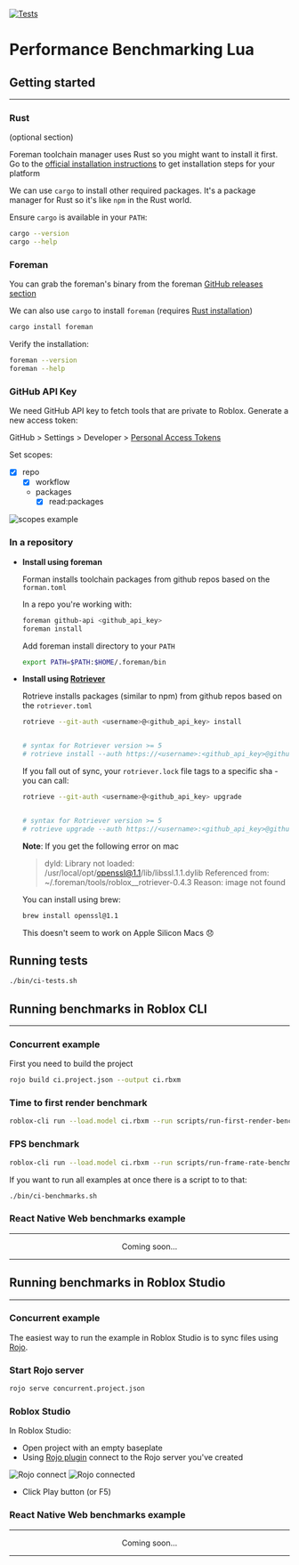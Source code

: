 [![Tests](https://github.com/Roblox/performance-benchmarking-lua/actions/workflows/test.yml/badge.svg?branch=main)](https://github.com/Roblox/performance-benchmarking-lua/actions?query=workflow%3ATests+branch%3Amain)

# Performance Benchmarking Lua

## Getting started
---

### Rust

(optional section)

Foreman toolchain manager uses Rust so you might want to install it first. Go to the [official installation instructions](https://www.rust-lang.org/tools/install) to get installation steps for your platform

We can use `cargo` to install other required packages. It's a package manager for Rust so it's like `npm` in the Rust world.

Ensure `cargo` is available in your `PATH`:

```bash
cargo --version
cargo --help
```

### Foreman

You can grab the foreman's binary from the foreman [GitHub releases section](https://github.com/Roblox/foreman/releases)

We can also use `cargo` to install `foreman` (requires [Rust installation](#rust))

```bash
cargo install foreman
```

Verify the installation:

```bash
foreman --version
foreman --help
```

### GitHub API Key

We need GitHub API key to fetch tools that are private to Roblox. Generate a new access token:

GitHub > Settings > Developer > [Personal Access Tokens](https://github.com/settings/tokens)

Set scopes:

* [x] repo
   * [x] workflow
   * packages
     * [x] read:packages

![scopes example](./.github/assets/scopes.png)

### In a repository

- **Install using foreman**

    Forman installs toolchain packages from github repos based on the `forman.toml`

    In a repo you're working with:

    ```bash
    foreman github-api <github_api_key>
    foreman install
    ```

    Add foreman install directory to your `PATH`

    ```bash
    export PATH=$PATH:$HOME/.foreman/bin
    ```

- **Install using [Rotriever](https://github.com/Roblox/rotriever)**

    Rotrieve installs packages (similar to npm) from github repos based on the `rotriever.toml`

    ```bash
    rotrieve --git-auth <username>@<github_api_key> install


    # syntax for Rotriever version >= 5
    # rotrieve install --auth https://<username>:<github_api_key>@github.com
    ```

    If you fall out of sync, your `rotriever.lock` file tags to a specific sha - you can call:

    ```bash
    rotrieve --git-auth <username>@<github_api_key> upgrade


    # syntax for Rotriever version >= 5
    # rotrieve upgrade --auth https://<username>:<github_api_key>@github.com
    ```

    **Note**: If you get the following error on mac

    > dyld: Library not loaded: /usr/local/opt/openssl@1.1/lib/libssl.1.1.dylib Referenced from: ~/.foreman/tools/roblox__rotriever-0.4.3 Reason: image not found

    You can install using brew:

    ```bash
    brew install openssl@1.1
    ```

    This doesn't seem to work on Apple Silicon Macs 😞

## Running tests

```bash
./bin/ci-tests.sh
```

## Running benchmarks in Roblox CLI
---

### **Concurrent example**

First you need to build the project

```bash
rojo build ci.project.json --output ci.rbxm
```

### Time to first render benchmark

```bash
roblox-cli run --load.model ci.rbxm --run scripts/run-first-render-benchmark.lua --headlessRenderer 1
```
### FPS benchmark

```bash
roblox-cli run --load.model ci.rbxm --run scripts/run-frame-rate-benchmark.lua --headlessRenderer 1
```

If you want to run all examples at once there is a script to to that:

```bash
./bin/ci-benchmarks.sh
```

### **React Native Web benchmarks example**

---

<div align="center">Coming soon...</div>

---


## Running benchmarks in Roblox Studio
---

### **Concurrent example**

The easiest way to run the example in Roblox Studio is to sync files using [Rojo](https://rojo.space/).

### Start Rojo server

```bash
rojo serve concurrent.project.json
```

### Roblox Studio

In Roblox Studio:
- Open project with an empty baseplate
- Using [Rojo plugin](https://rojo.space/docs/installation/#installing-the-plugin) connect to the Rojo server you've created

![Rojo connect](./.github/assets/rojo-connect.png)
![Rojo connected](./.github/assets/rojo-connected.png)

- Click Play button (or F5)

### **React Native Web benchmarks example**

---

<div align="center">Coming soon...</div>

---
